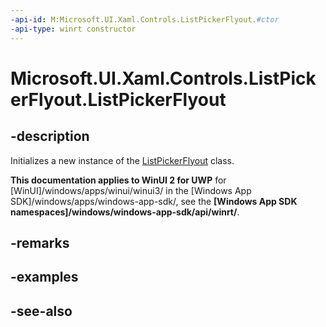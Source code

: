 ```yaml
---
-api-id: M:Microsoft.UI.Xaml.Controls.ListPickerFlyout.#ctor
-api-type: winrt constructor
---
```


<!-- Method syntax
public ListPickerFlyout()
-->

# Microsoft.UI.Xaml.Controls.ListPickerFlyout.ListPickerFlyout

## -description
Initializes a new instance of the [ListPickerFlyout](listpickerflyout.md) class.

**This documentation applies to WinUI 2 for UWP** for [WinUI]/windows/apps/winui/winui3/ in the [Windows App SDK]/windows/apps/windows-app-sdk/, see the **[Windows App SDK namespaces]/windows/windows-app-sdk/api/winrt/**.

## -remarks

## -examples

## -see-also
